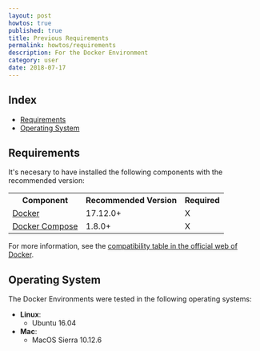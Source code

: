 ```yaml
---
layout: post
howtos: true
published: true
title: Previous Requirements
permalink: howtos/requirements
description: For the Docker Environment
category: user
date: 2018-07-17
---
```


## Index

- [Requirements](#requirements)
- [Operating System](#operating-system)

## Requirements

It's necesary to have installed the following components with the recommended version:

<table class="zebra-style">
  <tr>	   
     <th>Component</th>
     <th>Recommended Version</th>
     <th>Required</th>
   </tr>
   <tr>
     <td><a href="https://docs.docker.com/install/" alt="Docker">Docker</a></td>
     <td>17.12.0+</td>
     <td>X</td>
   </tr>
   <tr>
     <td><a href="https://docs.docker.com/compose/install/" alt="Docker Compose">Docker Compose</a></td>
     <td>1.8.0+</td>
     <td>X</td>
   </tr>
</table>

For more information, see the [compatibility table in the official web of Docker](https://docs.docker.com/compose/compose-file/compose-versioning/#compatibility-matrix).

## Operating System

The Docker Environments were tested in the following operating systems:

- **Linux**:
  - Ubuntu 16.04
- **Mac**:
  - MacOS Sierra 10.12.6